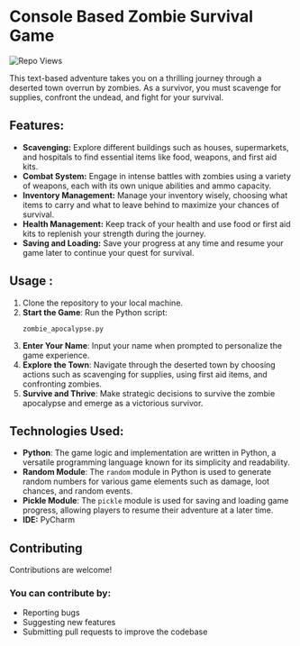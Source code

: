 # Console Based Zombie Survival Game 
  <div align="left">
	
![Repo Views](https://visitor-badge.laobi.icu/badge?page_id=SpencerVJones/Console-Based-Zombie-Game)
</div>
This text-based adventure takes you on a thrilling journey through a deserted town overrun by zombies. As a survivor, you must scavenge for supplies, confront the undead, and fight for your survival.


## Features: 
- **Scavenging:** Explore different buildings such as houses, supermarkets, and hospitals to find essential items like food, weapons, and first aid kits. 
- **Combat System:** Engage in intense battles with zombies using a variety of weapons, each with its own unique abilities and ammo capacity. 
- **Inventory Management:** Manage your inventory wisely, choosing what items to carry and what to leave behind to maximize your chances of survival. 
- **Health Management:** Keep track of your health and use food or first aid kits to replenish your strength during the journey. 
- **Saving and Loading:** Save your progress at any time and resume your game later to continue your quest for survival. 


## Usage : 
1. Clone the repository to your local machine. 
2. **Start the Game**: Run the Python script:
   ```
   zombie_apocalypse.py
   ```
4. **Enter Your Name**: Input your name when prompted to personalize the game experience.
5. **Explore the Town**: Navigate through the deserted town by choosing actions such as scavenging for supplies, using first aid items, and confronting zombies.
6. **Survive and Thrive**: Make strategic decisions to survive the zombie apocalypse and emerge as a victorious survivor.


## Technologies Used: 
- **Python**: The game logic and implementation are written in Python, a versatile programming language known for its simplicity and readability.
- **Random Module**: The `random` module in Python is used to generate random numbers for various game elements such as damage, loot chances, and random events.
- **Pickle Module**: The `pickle` module is used for saving and loading game progress, allowing players to resume their adventure at a later time.
- **IDE:** PyCharm


## Contributing
Contributions are welcome! 

### You can contribute by:
-  Reporting bugs
-  Suggesting new features
-  Submitting pull requests to improve the codebase
